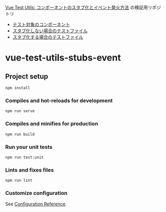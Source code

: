 [Vue Test Utils: コンポーネントのスタブ化とイベント発火方法](https://zenn.dev/jay_es/articles/2020-11-09-vue-test-utils-stubs-event) の検証用リポジトリ

- [テスト対象のコンポーネント](https://github.com/jay-es/vue-test-utils-stubs-event/blob/master/src/App.vue)
- [スタブ化しない場合のテストファイル](https://github.com/jay-es/vue-test-utils-stubs-event/blob/master/tests/unit/App.noStub.spec.js)
- [スタブ化する場合のテストファイル](https://github.com/jay-es/vue-test-utils-stubs-event/blob/master/tests/unit/App.stub.spec.js)

# vue-test-utils-stubs-event

## Project setup
```
npm install
```

### Compiles and hot-reloads for development
```
npm run serve
```

### Compiles and minifies for production
```
npm run build
```

### Run your unit tests
```
npm run test:unit
```

### Lints and fixes files
```
npm run lint
```

### Customize configuration
See [Configuration Reference](https://cli.vuejs.org/config/).

